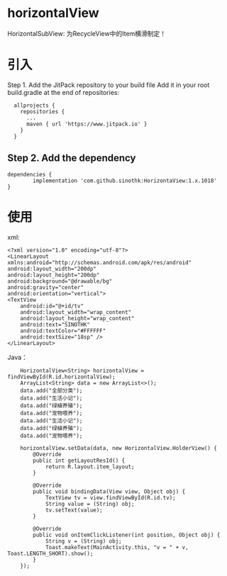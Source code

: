 # horizontalView
HorizontalSubView: 为RecycleView中的Item横滑制定！


# 引入
  Step 1. Add the JitPack repository to your build file
  Add it in your root build.gradle at the end of repositories:

      allprojects {
        repositories {
          ...
          maven { url 'https://www.jitpack.io' }
        }
      }

## Step 2. Add the dependency
    dependencies {
            implementation 'com.github.sinothk:HorizontaView:1.x.1018'
    }

# 使用

  xml:
  
    <?xml version="1.0" encoding="utf-8"?>
    <LinearLayout xmlns:android="http://schemas.android.com/apk/res/android"
    android:layout_width="200dp"
    android:layout_height="200dp"
    android:background="@drawable/bg"
    android:gravity="center"
    android:orientation="vertical">
    <TextView
        android:id="@+id/tv"
        android:layout_width="wrap_content"
        android:layout_height="wrap_content"
        android:text="SINOTHK"
        android:textColor="#FFFFFF"
        android:textSize="18sp" />
    </LinearLayout>
    
   Java：
    
        HorizontalView<String> horizontalView = findViewById(R.id.horizontalView);
        ArrayList<String> data = new ArrayList<>();
        data.add("全部分类");
        data.add("生活小记");
        data.add("绿植养殖");
        data.add("宠物喂养");
        data.add("生活小记");
        data.add("绿植养殖");
        data.add("宠物喂养");

        horizontalView.setData(data, new HorizontalView.HolderView() {
            @Override
            public int getLayoutResId() {
                return R.layout.item_layout;
            }

            @Override
            public void bindingData(View view, Object obj) {
                TextView tv = view.findViewById(R.id.tv);
                String value = (String) obj;
                tv.setText(value);
            }

            @Override
            public void onItemClickListener(int position, Object obj) {
                String v = (String) obj;
                Toast.makeText(MainActivity.this, "v = " + v, Toast.LENGTH_SHORT).show();
            }
        });
